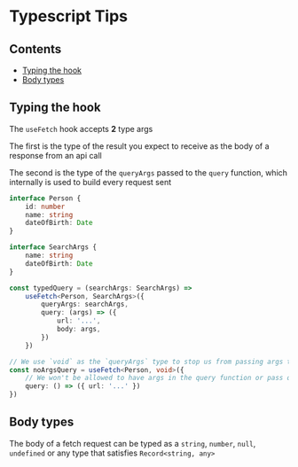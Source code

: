 # Typescript Tips

## Contents
- [Typing the hook](#typing-the-hook)
- [Body types](#body-types)

## Typing the hook

The `useFetch` hook accepts __2__ type args

The first is the type of the result you expect to receive as the body of a response from an api call

The second is the type of the `queryArgs` passed to the `query` function, which internally is used to build every request sent

```ts
interface Person {
    id: number
    name: string
    dateOfBirth: Date
}

interface SearchArgs {
    name: string
    dateOfBirth: Date
}

const typedQuery = (searchArgs: SearchArgs) => 
    useFetch<Person, SearchArgs>({
        queryArgs: searchArgs,
        query: (args) => ({
            url: '...',
            body: args,
        })
    })

// We use `void` as the `queryArgs` type to stop us from passing args to the request builder in either the hook args or trigger function
const noArgsQuery = useFetch<Person, void>({
    // We won't be allowed to have args in the query function or pass queryArgs to the hook at all
    query: () => ({ url: '...' })
})
```

## Body types

The body of a fetch request can be typed as a `string`, `number`, `null`, `undefined` or any type that satisfies `Record<string, any>`
